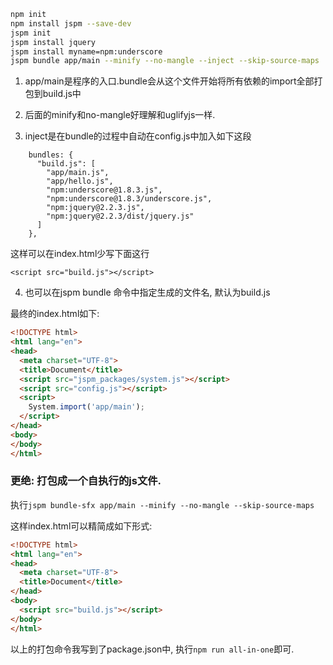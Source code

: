 
```sh
npm init
npm install jspm --save-dev
jspm init
jspm install jquery
jspm install myname=npm:underscore
jspm bundle app/main --minify --no-mangle --inject --skip-source-maps
```

1) app/main是程序的入口.bundle会从这个文件开始将所有依赖的import全部打包到build.js中

2) 后面的minify和no-mangle好理解和uglifyjs一样.

3) inject是在bundle的过程中自动在config.js中加入如下这段
```
    bundles: {
      "build.js": [
        "app/main.js",
        "app/hello.js",
        "npm:underscore@1.8.3.js",
        "npm:underscore@1.8.3/underscore.js",
        "npm:jquery@2.2.3.js",
        "npm:jquery@2.2.3/dist/jquery.js"
      ]
    },
```

这样可以在index.html少写下面这行
```
<script src="build.js"></script>
```
4) 也可以在jspm bundle 命令中指定生成的文件名, 默认为build.js

最终的index.html如下:
```html
<!DOCTYPE html>
<html lang="en">
<head>
  <meta charset="UTF-8">
  <title>Document</title>
  <script src="jspm_packages/system.js"></script>
  <script src="config.js"></script>
  <script>
    System.import('app/main');
  </script>
</head>
<body>
</body>
</html>
```

### 更绝: 打包成一个自执行的js文件.
执行`jspm bundle-sfx app/main --minify --no-mangle --skip-source-maps`

这样index.html可以精简成如下形式:
```html
<!DOCTYPE html>
<html lang="en">
<head>
  <meta charset="UTF-8">
  <title>Document</title>
</head>
<body>
  <script src="build.js"></script>
</body>
</html>
```

以上的打包命令我写到了package.json中, 执行`npm run all-in-one`即可.
